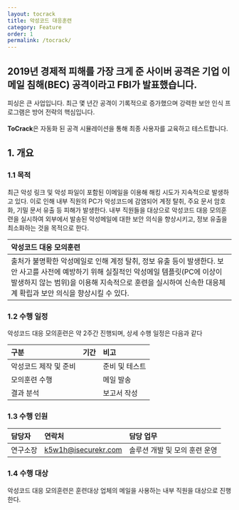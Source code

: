 ```yaml
---
layout: tocrack
title: 악성코드 대응훈련
category: Feature
order: 1
permalink: /tocrack/
---
```


<h2 role="presentation">2019년 경제적 피해를 가장 크게 준 사이버 공격은 기업 이메일 침해(BEC) 공격이라고 FBI가 발표했습니다.</h2>
<p>피싱은 큰 사업입니다. 최근 몇 년간 공격이 기록적으로 증가했으며 강력한 보안 인식 프로그램은 방어 전략의 핵심입니다.<br>
<br><b>ToCrack</b>은 자동화 된 공격 시뮬레이션을 통해 최종 사용자를 교육하고 테스트합니다.</p>

## 1. 개요

### 1.1 목적

최근 악성 링크 및 악성 파일이 포함된 이메일을 이용해 해킹 시도가 지속적으로 발생하고 있다. 이로 인해 내부 직원의 PC가 악성코드에 감염되어 계정 탈취, 주요 문서 암호화, 기밀 문서 유출 등 피해가 발생한다. 내부 직원들을 대상으로 악성코드 대응 모의훈련을 실시하여 외부에서 발송된 악성메일에 대한 보안 의식을 향상시키고, 정보 유출을 최소화하는 것을 목적으로 한다.

| 악성코드 대응 모의훈련 |
| :-------- |
| 출처가 불명확한 악성메일로 인해 계정 탈취, 정보 유출 등이 발생한다. 보안 사고를 사전에 예방하기 위해 실질적인 악성메일 템플릿(PC에 이상이 발생하지 않는 범위)을 이용해 지속적으로 훈련을 실시하여 신속한 대응체계 확립과 보안 의식을 향상시킬 수 있다. |


### 1.2 수행 일정

악성코드 대응 모의훈련은 약 2주간 진행되며, 상세 수행 일정은 다음과 같다

|구분|기간|비고|
| :----- | :----- | :----- |
|악성코드 제작 및 준비| | 준비 및 테스트 |
|모의훈련 수행| | 메일 발송 |
|결과 분석| |보고서 작성|

### 1.3 수행 인원

| 담당자 | 연락처 | 담당 업무 |
| :----- | :----- | :----- |
| 연구소장 | k5w1h@isecurekr.com | 솔루션 개발 및 모의 훈련 운영 |


### 1.4 수행 대상

악성코드 대응 모의훈련은 훈련대상 업체의 메일을 사용하는 내부 직원을 대상으로 진행한다.